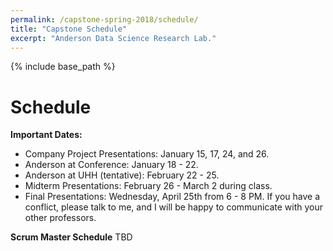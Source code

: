 ```yaml
---
permalink: /capstone-spring-2018/schedule/
title: "Capstone Schedule"
excerpt: "Anderson Data Science Research Lab."
---
```


{% include base_path %}

# Schedule
<b>Important Dates:</b>
* Company Project Presentations: January 15, 17, 24, and 26.
* Anderson at Conference: January 18 - 22.
* Anderson at UHH (tentative): February 22 - 25.
* Midterm Presentations: February 26 - March 2 during class.
* Final Presentations: Wednesday, April 25th from 6 - 8 PM. If you have a conflict, please talk to me, and I will be happy to communicate with your other professors.

<b>Scrum Master Schedule</b>
TBD

